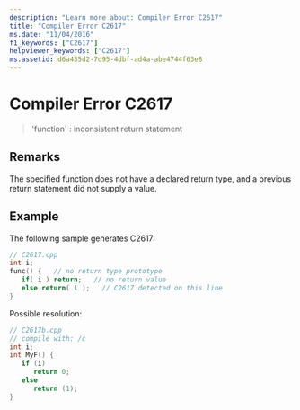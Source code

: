 ```yaml
---
description: "Learn more about: Compiler Error C2617"
title: "Compiler Error C2617"
ms.date: "11/04/2016"
f1_keywords: ["C2617"]
helpviewer_keywords: ["C2617"]
ms.assetid: d6a435d2-7d95-4dbf-ad4a-abe4744f63e8
---
```

# Compiler Error C2617

> 'function' : inconsistent return statement

## Remarks

The specified function does not have a declared return type, and a previous return statement did not supply a value.

## Example

The following sample generates C2617:

```cpp
// C2617.cpp
int i;
func() {   // no return type prototype
   if( i ) return;   // no return value
   else return( 1 );   // C2617 detected on this line
}
```

Possible resolution:

```cpp
// C2617b.cpp
// compile with: /c
int i;
int MyF() {
   if (i)
      return 0;
   else
      return (1);
}
```
